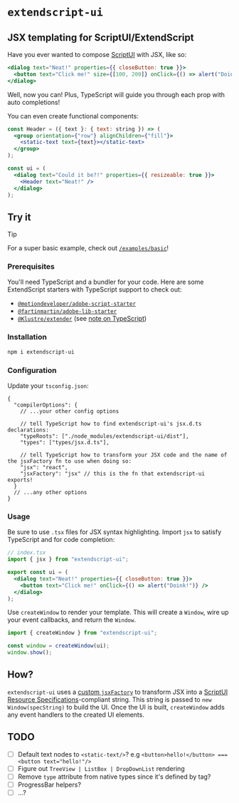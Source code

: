 # `extendscript-ui`

## JSX templating for ScriptUI/ExtendScript

Have you ever wanted to compose [ScriptUI](https://extendscript.docsforadobe.dev/user-interface-tools/scriptui-programming-model.html) with JSX, like so:

<!-- prettier-ignore -->
```jsx
<dialog text="Neat!" properties={{ closeButton: true }}>
  <button text="Click me!" size={[100, 200]} onClick={() => alert("Doink!")} />
</dialog>
```

Well, now you can! Plus, TypeScript will guide you through each prop with auto completions!

You can even create functional components:

<!-- prettier-ignore -->
```jsx
const Header = ({ text }: { text: string }) => (
  <group orientation={"row"} alignChildren={"fill"}>
    <static-text text={text}></static-text>
  </group>
);

const ui = (
  <dialog text="Could it be?!" properties={{ resizeable: true }}>
    <Header text="Neat!" />
  </dialog>
);
```

## Try it

> [!TIP]
> For a super basic example, check out [`/examples/basic`](/examples/basic)!

### Prerequisites

You'll need TypeScript and a bundler for your code. Here are some ExtendScript starters with TypeScript support to check out:

- [`@motiondeveloper/adobe-script-starter`](https://github.com/motiondeveloper/adobe-script-starter)
- [`@fartinmartin/adobe-lib-starter`](https://github.com/fartinmartin/adobe-lib-starter)
- [`@Klustre/extender`](https://github.com/Klustre/extender) (see [note on TypeScript](https://github.com/Klustre/extender?tab=readme-ov-file#typescript))

### Installation

```bash
npm i extendscript-ui
```

### Configuration

Update your `tsconfig.json`:

<!-- prettier-ignore -->
```jsonc
{
  "compilerOptions": {
    // ...your other config options

    // tell TypeScript how to find extendscript-ui's jsx.d.ts declarations:
    "typeRoots": ["./node_modules/extendscript-ui/dist"],
    "types": ["types/jsx.d.ts"],

    // tell TypeScript how to transform your JSX code and the name of the jsxFactory fn to use when doing so:
    "jsx": "react",
    "jsxFactory": "jsx" // this is the fn that extendscript-ui exports!
  }
  // ...any other options
}
```

### Usage

Be sure to use `.tsx` files for JSX syntax highlighting. Import `jsx` to satisfy TypeScript and for code completion:

<!-- prettier-ignore -->
```jsx
// index.tsx
import { jsx } from "extendscript-ui";

export const ui = (
  <dialog text="Neat!" properties={{ closeButton: true }}>
    <button text="Click me!" onClick={() => alert("Doink!")} />
  </dialog>
);
```

Use `createWindow` to render your template. This will create a `Window`, wire up your event callbacks, and return the `Window`.

<!-- prettier-ignore -->
```jsx
import { createWindow } from "extendscript-ui";

const window = createWindow(ui);
window.show();
```

## How?

`extendscript-ui` uses a [custom `jsxFactory`](https://www.typescriptlang.org/tsconfig/#jsxFactory) to transform JSX into a [ScriptUI Resource Specifications](https://extendscript.docsforadobe.dev/user-interface-tools/resource-specifications.html)-compliant string. This string is passed to `new Window(specString)` to build the UI. Once the UI is built, `createWindow` adds any event handlers to the created UI elements.

## TODO

- [ ] Default text nodes to `<static-text/>`? e.g `<button>hello!</button> === <button text="hello!"/>`
- [ ] Figure out `TreeView | ListBox | DropDownList` rendering
- [ ] Remove `type` attribute from native types since it's defined by tag?
- [ ] ProgressBar helpers?
- [ ] ...?